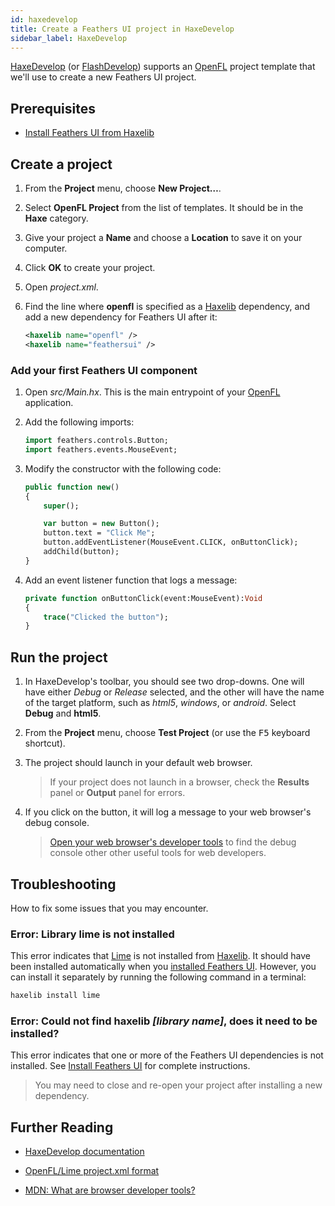 ```yaml
---
id: haxedevelop
title: Create a Feathers UI project in HaxeDevelop
sidebar_label: HaxeDevelop
---
```


[HaxeDevelop](https://haxedevelop.org/) (or [FlashDevelop](https://flashdevelop.org/)) supports an [OpenFL](https://openfl.org/) project template that we'll use to create a new Feathers UI project.

## Prerequisites

- [Install Feathers UI from Haxelib](installation.md)

## Create a project

1. From the **Project** menu, choose **New Project…**.

1. Select **OpenFL Project** from the list of templates. It should be in the **Haxe** category.

1. Give your project a **Name** and choose a **Location** to save it on your computer.

1. Click **OK** to create your project.

1. Open _project.xml_.

1. Find the line where **openfl** is specified as a [Haxelib](https://lib.haxe.org/) dependency, and add a new dependency for Feathers UI after it:

   ```xml
   <haxelib name="openfl" />
   <haxelib name="feathersui" />
   ```

### Add your first Feathers UI component

1. Open _src/Main.hx_. This is the main entrypoint of your [OpenFL](https://openfl.org/) application.

1. Add the following imports:

   ```hx
   import feathers.controls.Button;
   import feathers.events.MouseEvent;
   ```

1. Modify the constructor with the following code:

   ```hx
   public function new()
   {
       super();

       var button = new Button();
       button.text = "Click Me";
       button.addEventListener(MouseEvent.CLICK, onButtonClick);
       addChild(button);
   }
   ```

1. Add an event listener function that logs a message:

   ```hx
   private function onButtonClick(event:MouseEvent):Void
   {
       trace("Clicked the button");
   }
   ```

## Run the project

1. In HaxeDevelop's toolbar, you should see two drop-downs. One will have either _Debug_ or _Release_ selected, and the other will have the name of the target platform, such as _html5_, _windows_, or _android_. Select **Debug** and **html5**.

1. From the **Project** menu, choose **Test Project** (or use the <kbd>F5</kbd> keyboard shortcut).

1. The project should launch in your default web browser.

   > If your project does not launch in a browser, check the **Results** panel or **Output** panel for errors.

1. If you click on the button, it will log a message to your web browser's debug console.
   > [Open your web browser's developer tools](https://developer.mozilla.org/en-US/docs/Learn/Common_questions/What_are_browser_developer_tools) to find the debug console other other useful tools for web developers.

## Troubleshooting

How to fix some issues that you may encounter.

### Error: Library lime is not installed

This error indicates that [Lime](https://lime.software/) is not installed from [Haxelib](https://lib.haxe.org/). It should have been installed automatically when you [installed Feathers UI](installation.md). However, you can install it separately by running the following command in a terminal:

```sh
haxelib install lime
```

### Error: Could not find haxelib _[library name]_, does it need to be installed?

This error indicates that one or more of the Feathers UI dependencies is not installed. See [Install Feathers UI](installation.md) for complete instructions.

> You may need to close and re-open your project after installing a new dependency.

## Further Reading

- [HaxeDevelop documentation](https://haxedevelop.org/system-requirements.html)

- [OpenFL/Lime project.xml format](https://lime.software/docs/project-files/xml-format/)

- [MDN: What are browser developer tools?](https://developer.mozilla.org/en-US/docs/Learn/Common_questions/What_are_browser_developer_tools)
